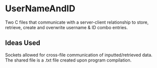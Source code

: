 # UserNameAndID
Two C files that communicate with a server-client relationship to store, retrieve, create and overwrite username &amp; ID combo entries.  

## Ideas Used
Sockets allowed for cross-file communication of inputted/retrieved data. The shared file is a .txt file created upon program compilation. 
